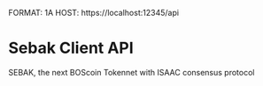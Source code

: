 FORMAT: 1A
HOST: https://localhost:12345/api

# Sebak Client API
SEBAK, the next BOScoin Tokennet with ISAAC consensus protocol 

<!-- partial(v1/accounts.md) -->
<!-- partial(v1/models.md) -->
<!-- partial(v1/transactions.md) -->

<!-- include(v1/accounts.md) -->
<!-- include(v1/transactions.md) -->
<!-- include(v1/models.md) -->
<!-- include(v1/operations.md) -->

